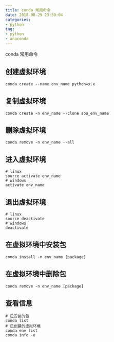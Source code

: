 ```yaml
---
title: conda 常用命令
date: 2018-08-29 23:30:04
categories:
- python
tag:
- python
- anaconda
---
```


conda 常用命令

## 创建虚拟环境

```
conda create --name env_name python=x.x
```

## 复制虚拟环境

```
conda create -n env_name --clone sou_env_name
```

## 删除虚拟环境

```
conda remove -n env_name --all
```

## 进入虚拟环境

```
# linux
source activate env_name
# windows
activate env_name
```

## 退出虚拟环境

```
# linux
source deactivate
# windows
deactivate
```

## 在虚拟环境中安装包

```
conda install -n env_name [package]
```

## 在虚拟环境中删除包

```
conda remove -n env_name [package]
```

## 查看信息

```
# 已安装的包
conda list
# 已创建的虚拟环境
conda env list
conda info -e
```


